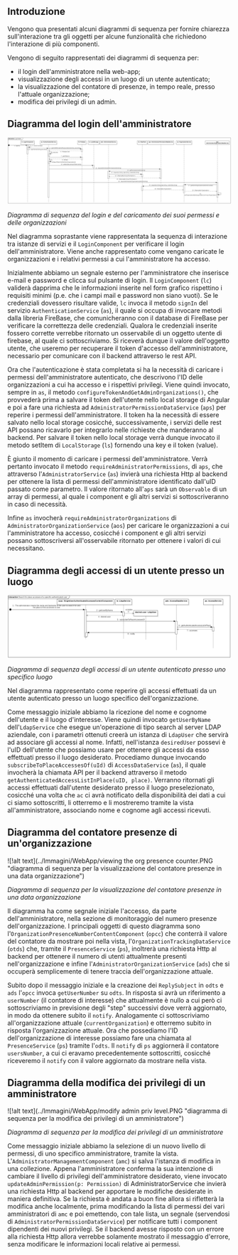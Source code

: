 ## Introduzione

Vengono qua presentati alcuni diagrammi di sequenza per fornire chiarezza sull'interazione tra gli oggetti per alcune funzionalità che richiedono l'interazione di più componenti.

Vengono di seguito rappresentati dei diagrammi di sequenza per:

-   il login dell'amministratore nella web-app;
-   visualizzazione degli accessi in un luogo di un utente autenticato;
-   la visualizzazione del contatore di presenze, in tempo reale, presso l'attuale organizzazione;
-   modifica dei privilegi di un admin.


## Diagramma del login dell'amministratore

![!alt text](../Immagini/WebApp/login.PNG "diagramma di sequenza del login e del caricamento dei permessi e delle organizzazioni")
<figcaption> <em> Diagramma di sequenza del login e del caricamento dei suoi permessi e delle organizzazioni </em> </figcaption>

Nel diagramma soprastante viene rappresentata la sequenza di interazione tra istanze di servizi e il `LoginComponent` per verificare il login dell'amministratore. Viene anche rappresentato come vengano caricate le organizzazioni e i relativi permessi a cui l'amministratore ha accesso.

Inizialmente abbiamo un segnale esterno per l'amministratore che inserisce e-mail e password e clicca sul pulsante di login. Il `LoginComponent` (`lc`) validerà dapprima che le informazioni inserite nel form grafico rispettino i requisiti minimi (p.e. che i campi mail e password non siano vuoti). Se le credenziali dovessero risultare valide, `lc` invoca il metodo `signIn` del servizio `AuthenticationService` (`as`), il quale si occupa di invocare metodi dalla libreria FireBase, che comunicheranno con il database di FireBase per verificare la correttezza delle credenziali. Qualora le credenziali inserite fossero corrette verrebbe ritornato un osservabile di un oggetto utente di firebase, al quale ci sottoscriviamo. Si riceverà dunque il valore dell'oggetto utente, che useremo per recuperare il token d'accesso dell'amministratore, necessario per comunicare con il backend attraverso le rest API.

Ora che l'autenticazione è stata completata si ha la necessità di caricare i permessi dell'amministratore autenticato, che descrivono l'ID delle organizzazioni a cui ha accesso e i rispettivi privilegi. Viene quindi invocato, sempre in `as`, il metodo `configureTokenAndGetAdminOrganizations()`, che provvederà prima a salvare il token dell'utente nello local storage di Angular e poi a fare una richiesta ad `AdministratorPermissionDataService` (`aps`) per reperire i permessi dell'amministratore. Il token ha la necessità di essere salvato nello local storage cosicché, successivamente, i servizi delle rest API possano ricavarlo per integrarlo nelle richieste che manderanno al backend. Per salvare il token nello local storage verrà dunque invocato il metodo setItem di `LocalStorage` (`ls`) fornendo una key e il token (value).

È giunto il momento di caricare i permessi dell'amministratore. Verrà pertanto invocato il metodo `requireAdministratorPermissions`, di `aps`, che attraverso l'`AdministratorService` (`as`) invierà una richiesta Http al backend per ottenere la lista di permessi dell'amministratore identificato dall'uID passato come parametro. Il valore ritornato all'`aps` sarà un `Observable` di un array di permessi, al quale i component e gli altri servizi si sottoscriveranno in caso di necessità.

Infine `as` invocherà `requireAdministratorOrganizations` di `AdministratorOrganizationService` (`aos`) per caricare le organizzazioni a cui l'amministratore ha accesso, cosicché i component e gli altri servizi possano sottoscriversi all'osservabile ritornato per ottenere i valori di cui necessitano.

## Diagramma degli accessi di un utente presso un luogo

![!alt text](../Immagini/WebApp/SEQ_singleUserAccessesByName.PNG "diagramma di sequenza degli accessi di un utente autenticato presso uno specifico luogo")
<figcaption> <em> Diagramma di sequenza degli accessi di un utente autenticato presso uno specifico luogo </em> </figcaption>

Nel diagramma rappresentato come reperire gli accessi effettuati da un utente autenticato presso un luogo specifico dell'organizzazione.

Come messaggio iniziale abbiamo la ricezione del nome e cognome dell'utente e il luogo d'interesse. Viene quindi invocato `getUserByName` dell'`LdapService` che esegue un'operazione di tipo search al server LDAP aziendale, con i parametri ottenuti creerà un istanza di `LdapUser` che servirà ad associare gli accessi al nome. Infatti, nell'istanza `desiredUser` possevi è l'uID dell'utente che possiamo usare per ottenere gli accessi da esso effettuati presso il luogo desiderato. Procediamo dunque invocando `subscribeToPlaceAccessesOf(uId)` di `AccessDataService` (`as`), il quale invocherà la chiamata API per il backend attraverso il metodo `getAuthenticatedAccessListInPlace(uID, place)`. Verranno ritornati gli accessi effettuati dall'utente desiderato presso il luogo preselezionato, cosicché una volta che `ac` ci avrà notificato della disponibilità dei dati a cui ci siamo sottoscritti, li otterremo e li mostreremo tramite la vista all'amministratore, associando nome e cognome agli accessi ricevuti.

## Diagramma del contatore presenze di un'organizzazione

![!alt text](../Immagini/WebApp/viewing the org presence counter.PNG "diagramma di sequenza per la visualizzazione del contatore presenze in una data organizzazione")
<figcaption> <em> Diagramma di sequenza per la visualizzazione del contatore presenze in una data organizzazione </em> </figcaption>

Il diagramma ha come segnale iniziale l'accesso, da parte dell'amministratore, nella sezione di monitoraggio del numero presenze dell'organizzazione. I principali oggetti di questo diagramma sono l'`OrganizationPresenceNumberContentComponent` (`opcc`) che conterrà il valore del contatore da mostrare poi nella vista, l'`OrganizationTrackingDataService` (`otds`) che, tramite il `PresenceService` (`ps`), inoltrerà una richiesta Http al backend per ottenere il numero di utenti attualmente presenti nell'organizzazione e infine l'`AdministratorOrganizationService` (`ads`) che si occuperà semplicemente di tenere traccia dell'organizzazione attuale.

Subito dopo il messaggio iniziale e la creazione dei `ReplySubject` in `odts` e `ads` l'`opcc` invoca `getUserNumber` su `odts`. In risposta si avrà un riferimento a `userNumber` (il contatore di interesse) che attualmente è nullo a cui però ci sottoscriviamo in previsione degli "step" successivi dove verrà aggiornato, in modo da ottenere subito il `notify`. Analogamente ci sottoscriviamo all'organizzazione attuale (`currentOrganization`) e otterremo subito in risposta l'organizzazione attuale. Ora che possediamo l'ID dell'organizzazione di interesse possiamo fare una chiamata al `PresenceService` (`ps`) tramite l'`odts`. Il `notify` di `ps` aggiornerà il contatore `usersNumber`, a cui ci eravamo precedentemente sottoscritti, cosicché riceveremo il `notify` con il valore aggiornato da mostrare nella vista.

## Diagramma della modifica dei privilegi di un amministratore

![!alt text](../Immagini/WebApp/modify admin priv level.PNG "diagramma di sequenza per la modifica dei privilegi di un amministratore")
<figcaption> <em> Diagramma di sequenza per la modifica dei privilegi di un amministratore </em> </figcaption>

Come messaggio iniziale abbiamo la selezione di un nuovo livello di permessi, di uno specifico amministratore, tramite la vista. L'`AdministratorManagementComponent` (`amc`) si salva l'istanza di modifica in una collezione. Appena l'amministratore conferma la sua intenzione di cambiare il livello di privilegi dell'amministratore desiderato, viene invocato `updateAdminPermission(p: Permission)` di AdministratorService che invierà una richiesta Http al backend per apportare le modifiche desiderate in maniera definitiva. Se la richiesta è andata a buon fine allora si rifletterà la modifica anche localmente, prima modificando la lista di permessi dei vari amministratori di `amc` e poi emettendo, con tale lista, un segnale (servendosi di `AdministratorPermissionDataService`) per notificare tutti i component dipendenti dei nuovi privilegi. Se il backend avesse risposto con un errore alla richiesta Http allora verrebbe solamente mostrato il messaggio d'errore, senza modificare le informazioni locali relative ai permessi.